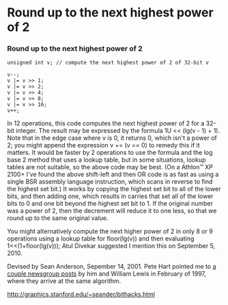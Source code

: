 # Round up to the next highest power of 2

### Round up to the next highest power of 2



```
unsigned int v; // compute the next highest power of 2 of 32-bit v

v--;
v |= v >> 1;
v |= v >> 2;
v |= v >> 4;
v |= v >> 8;
v |= v >> 16;
v++;
```

In 12 operations, this code computes the next highest power of 2 for a  32-bit integer. The result may be expressed by the formula 1U << (lg(v - 1) + 1).   Note that in the edge case where v is 0, it returns 0, which isn't a power of 2; you might append the expression v += (v == 0) to remedy this if it matters. It would be faster by 2 operations to use the formula and the  log base 2 method that uses a lookup table,  but in some situations, lookup tables are not suitable, so the above code may be best.  (On a Athlon™ XP 2100+ I've found the above shift-left  and then OR code is as fast as using a single BSR assembly language  instruction, which scans in reverse to find the highest set bit.) It works by copying the highest set bit to all of the lower  bits, and then adding one, which results in carries that set all of the lower bits to 0 and one bit beyond the highest set bit to 1.  If the original number was a power of 2, then the decrement will reduce it to one less, so that we round up to the same original value.

You might alternatively compute the next higher power of 2  in only 8 or 9 operations using a lookup table for  floor(lg(v)) and then evaluating 1<<(1+floor(lg(v)));  Atul Divekar suggested I mention this on September 5, 2010.

Devised by Sean Anderson, Sepember 14, 2001.   Pete Hart  pointed me to  [a  couple newsgroup posts](http://groups.google.com/group/comp.lang.python/browse_thread/thread/c4d3aae0df917df5/6fdae3872f9de79d?lnk=st&q=comp.lang.python+zeddy&rnum=6#6fdae3872f9de79d) by him and William Lewis in February of 1997, where they arrive at the same algorithm.

http://graphics.stanford.edu/~seander/bithacks.html